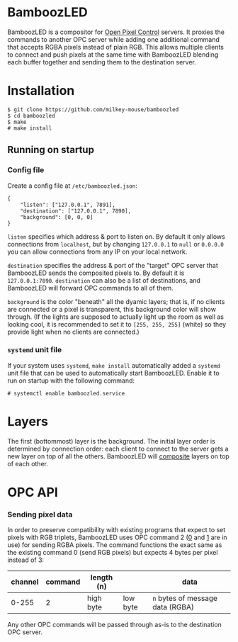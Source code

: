# BamboozLED

BamboozLED is a compositor for [Open Pixel Control](http://openpixelcontrol.org/) servers. It proxies the commands to another OPC server while adding one additional command that accepts RGBA pixels instead of plain RGB. This allows multiple clients to connect and push pixels at the same time with BamboozLED blending each buffer together and sending them to the destination server.

# Installation

    $ git clone https://github.com/milkey-mouse/bamboozled
    $ cd bamboozled
    $ make
    # make install

## Running on startup

### Config file

Create a config file at `/etc/bamboozled.json`:

    {
        "listen": ["127.0.0.1", 7891],
        "destination": ["127.0.0.1", 7890],
        "background": [0, 0, 0]
    }

`listen` specifies which address & port to listen on. By default it only allows connections from `localhost`, but by changing `127.0.0.1` to `null` or `0.0.0.0` you can allow connections from any IP on your local network.

`destination` specifies the address & port of the "target" OPC server that BamboozLED sends the composited pixels to. By default it is `127.0.0.1:7890`. `destination` can also be a list of destinations, and BamboozLED will forward OPC commands to all of them.

`background` is the color "beneath" all the dyamic layers; that is, if no clients are connected or a pixel is transparent, this background color will show through. (If the lights are supposed to actually light up the room as well as looking cool, it is recommended to set it to `[255, 255, 255]` (white) so they provide light when no clients are connected.)

### `systemd` unit file

If your system uses `systemd`, `make install` automatically added a `systemd` unit file that can be used to automatically start BamboozLED. Enable it to run on startup with the following command:

    # systemctl enable bamboozled.service

# Layers

The first (bottommost) layer is the background. The initial layer order is determined by connection order: each client to connect to the server gets a new layer on top of all the others. BamboozLED will [composite](https://en.wikipedia.org/wiki/Alpha_compositing) layers on top of each other.

# OPC API

### Sending pixel data

In order to preserve compatibility with existing programs that expect to set pixels with RGB triplets, BamboozLED uses OPC command 2 ([0](http://openpixelcontrol.org) and [1](https://github.com/zestyping/openpixelcontrol/issues/40) are in use) for sending RGBA pixels. The command functions the exact same as the existing command 0 (send RGB pixels) but expects 4 bytes per pixel instead of 3:

| channel | command | length (n) |          | data                             |
|---------|---------|------------|----------|----------------------------------|
| 0-255   | 2       | high byte  | low byte | `n` bytes of message data (RGBA) |

Any other OPC commands will be passed through as-is to the destination OPC server.